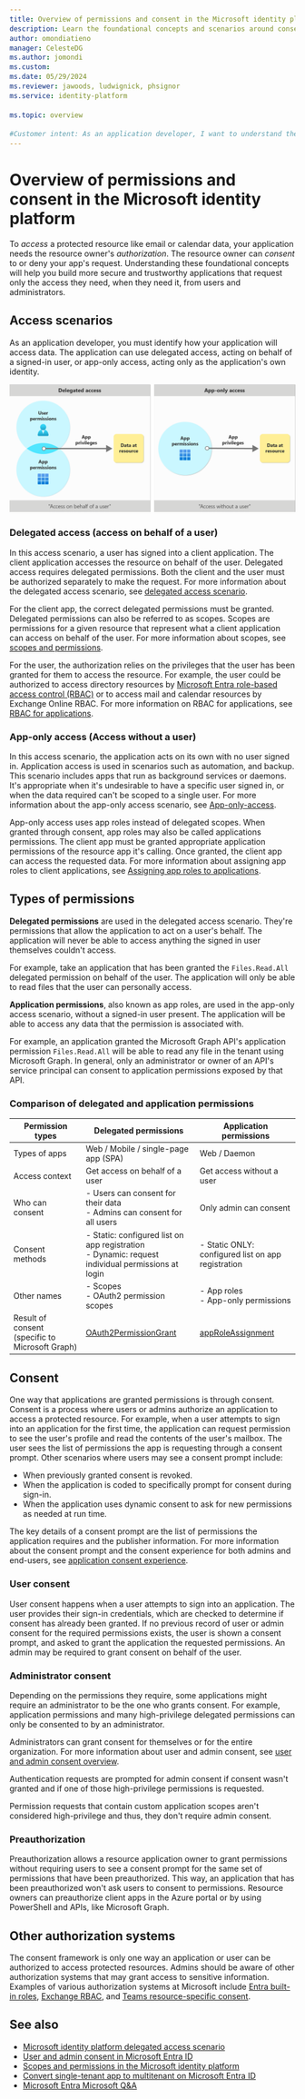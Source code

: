 ```yaml
---
title: Overview of permissions and consent in the Microsoft identity platform
description: Learn the foundational concepts and scenarios around consent and permissions in the Microsoft identity platform
author: omondiatieno
manager: CelesteDG
ms.author: jomondi
ms.custom:
ms.date: 05/29/2024
ms.reviewer: jawoods, ludwignick, phsignor
ms.service: identity-platform

ms.topic: overview

#Customer intent: As an application developer, I want to understand the different types of permissions and consent in order to properly request authorization from users and administrators for accessing protected resources in my application.
---
```


# Overview of permissions and consent in the Microsoft identity platform

To *access* a protected resource like email or calendar data, your application needs the resource owner's *authorization*. The resource owner can *consent* to or deny your app's request. Understanding these foundational concepts will help you build more secure and trustworthy applications that request only the access they need, when they need it, from users and administrators.

## Access scenarios

As an application developer, you must identify how your application will access data. The application can use delegated access, acting on behalf of a signed-in user, or app-only access, acting only as the application's own identity.

![Image shows illustration of access scenarios.](./media/permissions-consent-overview/access-scenarios.png)

### Delegated access (access on behalf of a user)

In this access scenario, a user has signed into a client application. The client application accesses the resource on behalf of the user. Delegated access requires delegated permissions. Both the client and the user must be authorized separately to make the request. For more information about the delegated access scenario, see [delegated access scenario](delegated-access-primer.md).

For the client app, the correct delegated permissions must be granted. Delegated permissions can also be referred to as scopes. Scopes are permissions for a given resource that represent what a client application can access on behalf of the user. For more information about scopes, see [scopes and permissions](scopes-oidc.md).

For the user, the authorization relies on the privileges that the user has been granted for them to access the resource. For example, the user could be authorized to access directory resources by [Microsoft Entra role-based access control (RBAC)](~/identity/role-based-access-control/custom-overview.md) or to access mail and calendar resources by Exchange Online RBAC. For more information on RBAC for applications, see [RBAC for applications](custom-rbac-for-developers.md).

### App-only access (Access without a user)

In this access scenario, the application acts on its own with no user signed in. Application access is used in scenarios such as automation, and backup. This scenario includes apps that run as background services or daemons. It's appropriate when it's undesirable to have a specific user signed in, or when the data required can't be scoped to a single user. For more information about the app-only access scenario, see [App-only-access](app-only-access-primer.md).

App-only access uses app roles instead of delegated scopes. When granted through consent, app roles may also be called applications permissions. The client app must be granted appropriate application permissions of the resource app it's calling. Once granted, the client app can access the requested data. For more information about assigning app roles to client applications, see [Assigning app roles to applications](./howto-add-app-roles-in-apps.md#assign-app-roles-to-applications).

## Types of permissions

**Delegated permissions** are used in the delegated access scenario. They're permissions that allow the application to act on a user's behalf. The application will never be able to access anything the signed in user themselves couldn't access.

For example, take an application that has been granted the `Files.Read.All` delegated permission on behalf of the user. The application will only be able to read files that the user can personally access.

**Application permissions**, also known as app roles, are used in the app-only access scenario, without a signed-in user present. The application will be able to access any data that the permission is associated with.

For example, an application granted the Microsoft Graph API's application permission `Files.Read.All` will be able to read any file in the tenant using Microsoft Graph. In general, only an administrator or owner of an API's service principal can consent to application permissions exposed by that API.

### Comparison of delegated and application permissions

| Permission types | Delegated permissions | Application permissions |
|--|--|--|
| Types of apps | Web / Mobile / single-page app (SPA) | Web / Daemon |
| Access context | Get access on behalf of a user | Get access without a user |
| Who can consent | - Users can consent for their data <br> - Admins can consent for all users | Only admin can consent |
| Consent methods | - Static: configured list on app registration <br> - Dynamic: request individual permissions at login | - Static ONLY: configured list on app registration |
| Other names | - Scopes <br> - OAuth2 permission scopes | - App roles <br> - App-only permissions |
| Result of consent (specific to Microsoft Graph)  | [OAuth2PermissionGrant](/graph/api/resources/oauth2permissiongrant) | [appRoleAssignment](/graph/api/resources/approleassignment) |

## Consent

One way that applications are granted permissions is through consent. Consent is a process where users or admins authorize an application to access a protected resource. For example, when a user attempts to sign into an application for the first time, the application can request permission to see the user's profile and read the contents of the user's mailbox. The user sees the list of permissions the app is requesting through a consent prompt. Other scenarios where users may see a consent prompt include:

- When previously granted consent is revoked.
- When the application is coded to specifically prompt for consent during sign-in.
- When the application uses dynamic consent to ask for new permissions as needed at run time.

The key details of a consent prompt are the list of permissions the application requires and the publisher information. For more information about the consent prompt and the consent experience for both admins and end-users, see [application consent experience](application-consent-experience.md).

### User consent

User consent happens when a user attempts to sign into an application. The user provides their sign-in credentials, which are checked to determine if consent has already been granted. If no previous record of user or admin consent for the required permissions exists, the user is shown a consent prompt, and asked to grant the application the requested permissions. An admin may be required to grant consent on behalf of the user.

### Administrator consent

Depending on the permissions they require, some applications might require an administrator to be the one who grants consent. For example, application permissions and many high-privilege delegated permissions can only be consented to by an administrator.

Administrators can grant consent for themselves or for the entire organization. For more information about user and admin consent, see [user and admin consent overview](~/identity/enterprise-apps/user-admin-consent-overview.md).

Authentication requests are prompted for admin consent if consent wasn't granted and if one of those high-privilege permissions is requested.

Permission requests that contain custom application scopes aren't considered high-privilege and thus, they don't require admin consent.

### Preauthorization

Preauthorization allows a resource application owner to grant permissions without requiring users to see a consent prompt for the same set of permissions that have been preauthorized. This way, an application that has been preauthorized won't ask users to consent to permissions. Resource owners can preauthorize client apps in the Azure portal or by using PowerShell and APIs, like Microsoft Graph.

## Other authorization systems

The consent framework is only one way an application or user can be authorized to access protected resources. Admins should be aware of other authorization systems that may grant access to sensitive information. Examples of various authorization systems at Microsoft include [Entra built-in roles](./identity/role-based-access-control/permissions-reference.md), [Exchange RBAC](~/exchange/permissions-exo/application-rbac.md), and [Teams resource-specific consent](~/microsoftteams/platform/graph-api/rsc/resource-specific-consent.md). 

## See also

- [Microsoft identity platform delegated access scenario](delegated-access-primer.md)
- [User and admin consent in Microsoft Entra ID](~/identity/enterprise-apps/user-admin-consent-overview.md)
- [Scopes and permissions in the Microsoft identity platform](scopes-oidc.md)
- [Convert single-tenant app to multitenant on Microsoft Entra ID](./howto-convert-app-to-be-multi-tenant.md)
- [Microsoft Entra Microsoft Q&A](/answers/tags/455/entra-id)
